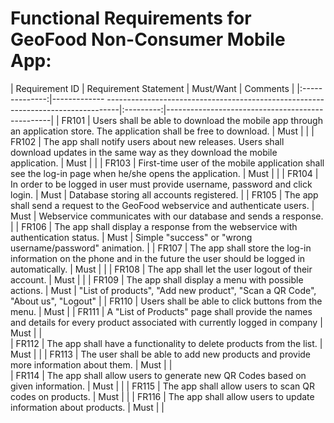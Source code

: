 # Functional Requirements for GeoFood Non-Consumer Mobile App:  #

| Requirement ID | Requirement Statement                                                                        | Must/Want | Comments                                        |
|:--------------:|-------------   ---------------------------------------------------------------------------------|:---------:|-------------------------------------------------|
|	   FR101	 | Users shall be able to download the mobile app through an application store. The application shall be free to download. | Must |						  	  |
|      FR102	 | The app shall notify users about new releases. Users shall download updates in the same way as they download the mobile application. | Must |			  |
| 	   FR103     | First-time user of the mobile application shall see the log-in page when he/she opens the application. | Must |										 	  |
| 	   FR104	 | In order to be logged in user must provide username, password and click login. 				|    Must 	| Database storing all accounts registered.		  |
| 	   FR105     | The app shall send a request to the GeoFood webservice and authenticate users. 				|    Must   | Webservice communicates with our database and sends a response. |
| 	   FR106	 | The app shall display a response from the webservice with authentication status.			| 	 Must 	| Simple "success" or "wrong username/password" animation. |
|	   FR107	 | The app shall store the log-in information on the phone and in the future the user should be logged in automatically. | Must | 							  |
|      FR108     | The app shall let the user logout of their account.                                          |    Must   |                                                 |
|	   FR109     | The app shall display a menu with possible actions.											|    Must   | "List of products", "Add new product", "Scan a QR Code", "About us", "Logout"	 |
| 	   FR110     | Users shall be able to click buttons from the menu.											|    Must   |
|	   FR111     | A "List of Products" page shall provide the names and details for every product associated with currently logged in company | Must | 		  		      |					
|      FR112	 | The app shall have a functionality to delete products from the list. 						| 	 Must   | 												  |
|	   FR113	 | The user shall be able to add new products and provide more information about them.		    |	 Must   |												  |           
|	   FR114	 | The app shall allow users to generate new QR Codes based on given information.				|    Must   | 												  | 
|      FR115     | The app shall allow users to scan QR codes on products.                                      |    Must   | 												  |
|      FR116     | The app shall allow users to update information about products.								|    Must   |												  |